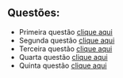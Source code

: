 ## Questões: 

* Primeira questão <a href="./questions/01.md">clique aqui</a> 
* Segunda questão <a href="./questions/02.md">clique aqui</a> 
* Terceira questão <a href="./questions/03.md">clique aqui</a> 
* Quarta questão <a href="./questions/04.md">clique aqui</a> 
* Quinta questão <a href="./questions/05.md">clique aqui</a> 
